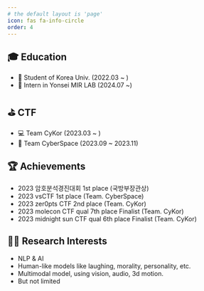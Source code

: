 ```yaml
---
# the default layout is 'page'
icon: fas fa-info-circle
order: 4
---
```


## 🎓 Education
- 🐯 Student of Korea Univ. (2022.03 ~ )
- 🐤 Intern in Yonsei MIR LAB (2024.07 ~)

## ⛳️ CTF
- 💻 Team CyKor (2023.03 ~ )
- 🚀 Team CyberSpace (2023.09 ~ 2023.11)

## 🏆 Achievements
- 2023 암호분석경진대회 1st place (국방부장관상)
- 2023 vsCTF 1st place (Team. CyberSpace)
- 2023 zer0pts CTF 2nd place (Team. CyKor)
- 2023 molecon CTF qual 7th place Finalist (Team. CyKor)
- 2023 midnight sun CTF qual 6th place Finalist (Team. CyKor)

## 👨‍🔬 Research Interests
- NLP & AI 
- Human-like models like laughing, morality, personality, etc.
- Multimodal model, using vision, audio, 3d motion. 
- But not limited
